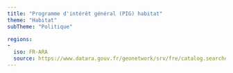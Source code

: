 ```yaml
---
title: "Programme d'intérêt général (PIG) habitat"
theme: "Habitat"
subTheme: "Politique"

regions:
-
  iso: FR-ARA
  source: https://www.datara.gouv.fr/geonetwork/srv/fre/catalog.search#/search?resultType=details&sortBy=relevance&from=1&to=20&fast=index&_content_type=json&any=Programme%20d'int%C3%A9r%C3%AAt%20g%C3%A9n%C3%A9ral%20(PIG)%20habitat
---
```

